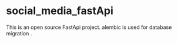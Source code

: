 # social_media_fastApi

This is an open source FastApi project.
alembic is used for database migration .
